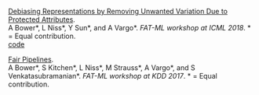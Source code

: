 [Debiasing Representations by Removing Unwanted Variation Due to Protected Attributes](https://arxiv.org/pdf/1807.00461.pdf).  
A Bower*, L Niss*, Y Sun*, and A Vargo*.  *FAT-ML workshop at ICML 2018*. * = Equal contribution.  
[code](https://github.com/Amandarg/debias)

[Fair Pipelines](https://arxiv.org/pdf/1707.00391.pdf).  
A Bower*, S Kitchen*, L Niss*, M Strauss*, A Vargo*, and S Venkatasubramanian*. *FAT-ML workshop at KDD 2017*. * = Equal contribution.
